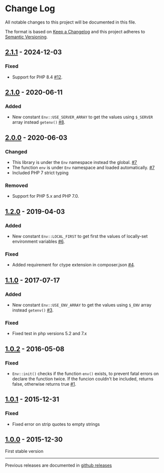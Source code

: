 # Change Log
All notable changes to this project will be documented in this file.

The format is based on [Keep a Changelog](http://keepachangelog.com/)
and this project adheres to [Semantic Versioning](http://semver.org/).

## [2.1.1] - 2024-12-03
### Fixed
- Support for PHP 8.4 [#12].

## [2.1.0] - 2020-06-11
### Added
- New constant `Env::USE_SERVER_ARRAY` to get the values using `$_SERVER` array instead `getenv()` [#8].

## [2.0.0] - 2020-06-03
### Changed
- This library is under the `Env` namespace instead the global. [#7]
- The function `env` is under `Env` namespace and loaded automatically. [#7]
- Included PHP 7 strict typing

### Removed
- Support for PHP 5.x and PHP 7.0.

## [1.2.0] - 2019-04-03
### Added
- New constant `Env::LOCAL_FIRST` to get first the values of locally-set environment variables [#6].

### Fixed
- Added requirement for ctype extension in composer.json [#4].

## [1.1.0] - 2017-07-17
### Added
- New constant `Env::USE_ENV_ARRAY` to get the values using `$_ENV` array instead `getenv()` [#3].

### Fixed
- Fixed test in php versions 5.2 and 7.x

## [1.0.2] - 2016-05-08
### Fixed
- `Env::init()` checks if the function `env()` exists, to prevent fatal errors on declare the function twice. If the funcion couldn't be included, returns false, otherwise returns true [#1].

## [1.0.1] - 2015-12-31
### Fixed
- Fixed error on strip quotes to empty strings

## [1.0.0] - 2015-12-30
First stable version

[#1]: https://github.com/oscarotero/env/issues/1
[#3]: https://github.com/oscarotero/env/issues/3
[#4]: https://github.com/oscarotero/env/issues/4
[#6]: https://github.com/oscarotero/env/issues/6
[#7]: https://github.com/oscarotero/env/issues/7
[#8]: https://github.com/oscarotero/env/issues/8
[#12]: https://github.com/oscarotero/env/issues/12

[2.1.1]: https://github.com/oscarotero/env/compare/v2.1.0...v2.1.1
[2.1.0]: https://github.com/oscarotero/env/compare/v2.0.0...v2.1.0
[2.0.0]: https://github.com/oscarotero/env/compare/v1.2.0...v2.0.0
[1.2.0]: https://github.com/oscarotero/env/compare/v1.1.0...v1.2.0
[1.1.0]: https://github.com/oscarotero/env/compare/v1.0.2...v1.1.0
[1.0.2]: https://github.com/oscarotero/env/compare/v1.0.1...v1.0.2
[1.0.1]: https://github.com/oscarotero/env/compare/v1.0.0...v1.0.1
[1.0.0]: https://github.com/oscarotero/env/releases/tag/v1.0.0

---

Previous releases are documented in [github releases](https://github.com/oscarotero/Gettext/releases)
